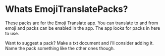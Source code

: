# Whats EmojiTranslatePacks?

These packs are for the Emoji Translate app. You can translate to and from emoji and packs can be enabled in the app. The app looks for packs in here to use.

Want to suggest a pack? Make a txt document and i'll consider adding it. Name the pack something like the other ones though.